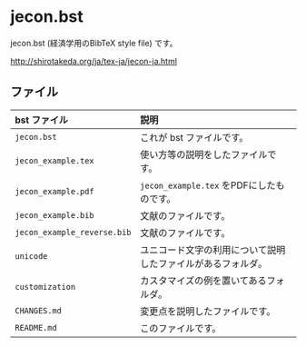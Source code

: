 <!--
Filename:       README.md
Author:         Shiro Takeda
e-mail          <shiro.takeda@gmail.com>
First-written:  <2006/12/04>
Time-stamp:     <2016-03-25 08:49:57 st>
-->

jecon.bst
==============================

jecon.bst (経済学用のBibTeX style file) です。

<http://shirotakeda.org/ja/tex-ja/jecon-ja.html>

## ファイル

| bst ファイル                 | 説明                                                         |
|:-----------------------------|:-------------------------------------------------------------|
| `jecon.bst`                  | これが bst ファイルです。                                    |
| `jecon_example.tex`          | 使い方等の説明をしたファイルです。                           |
| `jecon_example.pdf`          | `jecon_example.tex` をPDFにしたものです。                    |
| `jecon_example.bib`          | 文献のファイルです。                                         |
| `jecon_example_reverse.bib`  | 文献のファイルです。                                         |
| `unicode`                    | ユニコード文字の利用について説明したファイルがあるフォルダ。 |
| `customization`              | カスタマイズの例を置いてあるフォルダ。                       |
| `CHANGES.md`                 | 変更点を説明したファイルです。                               |
| `README.md`                  | このファイルです。                                           |



<!--
--------------------
Local Variables:
mode: markdown
fill-column: 80
coding: utf-8-dos
End:
-->

